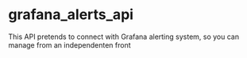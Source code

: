 # grafana_alerts_api
This API pretends to connect with Grafana alerting system, so you can manage from an independenten front
